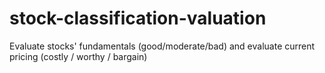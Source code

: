 # stock-classification-valuation
Evaluate stocks' fundamentals (good/moderate/bad) and evaluate current pricing (costly / worthy / bargain)
